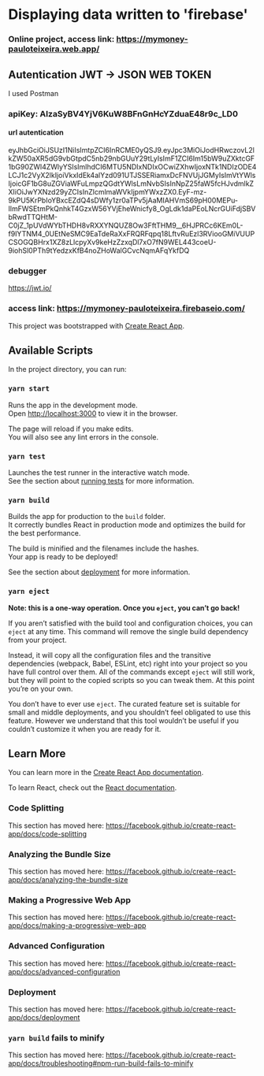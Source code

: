 # Displaying data written to 'firebase'

### Online project, access link: https://mymoney-pauloteixeira.web.app/

## Autentication JWT -> JSON WEB TOKEN
I used Postman
### apiKey: AIzaSyBV4YjV6KuW8BFnGnHcYZduaE48r9c_LD0
#### url autentication
eyJhbGciOiJSUzI1NiIsImtpZCI6InRCME0yQSJ9.eyJpc3MiOiJodHRwczovL2lkZW50aXR5dG9vbGtpdC5nb29nbGUuY29tLyIsImF1ZCI6Im15bW9uZXktcGF1bG90ZWl4ZWlyYSIsImlhdCI6MTU5NDIxNDIxOCwiZXhwIjoxNTk1NDIzODE4LCJ1c2VyX2lkIjoiVkxIdEk4alYzd091UTJSSERiamxDcFNVUjJGMyIsImVtYWlsIjoicGF1bG8uZGViaWFuLmpzQGdtYWlsLmNvbSIsInNpZ25faW5fcHJvdmlkZXIiOiJwYXNzd29yZCIsInZlcmlmaWVkIjpmYWxzZX0.EyF-mz-9kPU5KrPbIoYBxcEZdQ4sDWfy1zr0aTPv5jAaMIAHVmS69pH00MEPu-IlmFWSEtmPkQnhkT4GzxW56YVjEheWnicfy8_OgLdk1daPEoLNcrGUiFdjSBVbRwdTTQHtM-C0jZ_1pUVdWYbTHDH8vRXXYNQUZ8Ow3FftTHM9__6HJPRCc6KEm0L-f9IYTNM4_0UEtNeSMC9EaTdeRaXxFRQRFqpq18LftvRuEzl3RViooGMiVUUPCSOGQBHrx1XZ8zLlcpyXv9keHzZzxqDl7xO7fN9WEL443coeU-9iohSl0PTh9tYedzxKfB4noZHoWalGCvcNqmAFqYkfDQ


### debugger 
https://jwt.io/

### access link: https://mymoney-pauloteixeira.firebaseio.com/
This project was bootstrapped with [Create React App](https://github.com/facebook/create-react-app).

## Available Scripts

In the project directory, you can run:

### `yarn start`

Runs the app in the development mode.<br />
Open [http://localhost:3000](http://localhost:3000) to view it in the browser.

The page will reload if you make edits.<br />
You will also see any lint errors in the console.

### `yarn test`

Launches the test runner in the interactive watch mode.<br />
See the section about [running tests](https://facebook.github.io/create-react-app/docs/running-tests) for more information.

### `yarn build`

Builds the app for production to the `build` folder.<br />
It correctly bundles React in production mode and optimizes the build for the best performance.

The build is minified and the filenames include the hashes.<br />
Your app is ready to be deployed!

See the section about [deployment](https://facebook.github.io/create-react-app/docs/deployment) for more information.

### `yarn eject`

**Note: this is a one-way operation. Once you `eject`, you can’t go back!**

If you aren’t satisfied with the build tool and configuration choices, you can `eject` at any time. This command will remove the single build dependency from your project.

Instead, it will copy all the configuration files and the transitive dependencies (webpack, Babel, ESLint, etc) right into your project so you have full control over them. All of the commands except `eject` will still work, but they will point to the copied scripts so you can tweak them. At this point you’re on your own.

You don’t have to ever use `eject`. The curated feature set is suitable for small and middle deployments, and you shouldn’t feel obligated to use this feature. However we understand that this tool wouldn’t be useful if you couldn’t customize it when you are ready for it.

## Learn More

You can learn more in the [Create React App documentation](https://facebook.github.io/create-react-app/docs/getting-started).

To learn React, check out the [React documentation](https://reactjs.org/).

### Code Splitting

This section has moved here: https://facebook.github.io/create-react-app/docs/code-splitting

### Analyzing the Bundle Size

This section has moved here: https://facebook.github.io/create-react-app/docs/analyzing-the-bundle-size

### Making a Progressive Web App

This section has moved here: https://facebook.github.io/create-react-app/docs/making-a-progressive-web-app

### Advanced Configuration

This section has moved here: https://facebook.github.io/create-react-app/docs/advanced-configuration

### Deployment

This section has moved here: https://facebook.github.io/create-react-app/docs/deployment

### `yarn build` fails to minify

This section has moved here: https://facebook.github.io/create-react-app/docs/troubleshooting#npm-run-build-fails-to-minify
